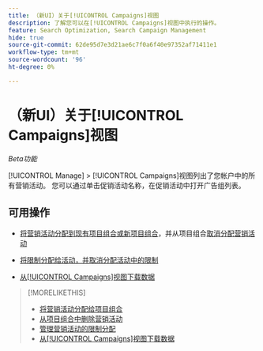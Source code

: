 ```yaml
---
title: （新UI）关于[!UICONTROL Campaigns]视图
description: 了解您可以在[!UICONTROL Campaigns]视图中执行的操作。
feature: Search Optimization, Search Campaign Management
hide: true
source-git-commit: 62de95d7e3d21ae6c7f0a6f40e97352af71411e1
workflow-type: tm+mt
source-wordcount: '96'
ht-degree: 0%

---
```


# （新UI）关于[!UICONTROL Campaigns]视图

*Beta功能*

[!UICONTROL Manage] > [!UICONTROL Campaigns]视图列出了您帐户中的所有营销活动。 您可以通过单击促销活动名称，在促销活动中打开广告组列表。

## 可用操作

* [将营销活动分配到现有项目组合或新项目组合](https://experienceleague.adobe.com/zh-hans/docs/advertising/search-social-commerce/campaign-management/campaign-assign-to-portfolio)，并从项目组合[取消分配营销活动](https://experienceleague.adobe.com/zh-hans/docs/advertising/search-social-commerce/campaign-management/campaign-remove-from-portfolio)

* [将限制分配给活动，并取消分配活动中的限制](/help/search-social-commerce/new-ui/manage/campaigns/campaign-constraint-assignments-manage.md)

* [从[!UICONTROL Campaigns]视图下载数据](/help/search-social-commerce/new-ui/manage/campaigns/campaign-view-report.md)

>[!MORELIKETHIS]
>
>* [将营销活动分配给项目组合](https://experienceleague.adobe.com/zh-hans/docs/advertising/search-social-commerce/campaign-management/campaign-assign-to-portfolio)
>* [从项目组合中删除营销活动](https://experienceleague.adobe.com/zh-hans/docs/advertising/search-social-commerce/campaign-management/campaign-remove-from-portfolio)
>* [管理营销活动的限制分配](campaign-constraint-assignments-manage.md)
>* [从[!UICONTROL Campaigns]视图下载数据](campaign-view-report.md)
